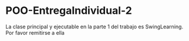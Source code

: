 # POO-EntregaIndividual-2

 La clase principal y ejecutable en la parte 1 del trabajo es SwingLearning. Por favor remitirse a ella
